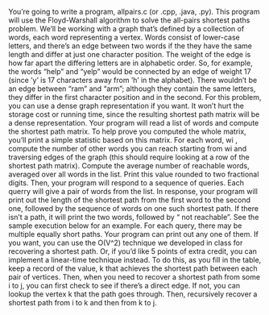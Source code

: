 You’re going to write a program, allpairs.c (or .cpp, .java, .py). This program will use the
Floyd-Warshall algorithm to solve the all-pairs shortest paths problem.
We’ll be working with a graph that’s defined by a collection of words, each word representing a vertex.
Words consist of lower-case letters, and there’s an edge between two words if the they have the same
length and differ at just one character position. The weight of the edge is how far apart the differing
letters are in alphabetic order. So, for example, the words “help” and “yelp” would be connected by an
edge of weight 17 (since ’y’ is 17 characters away from ’h’ in the alphabet). There wouldn’t be an edge
between “ram” and “arm”; although they contain the same letters, they differ in the first character
position and in the second.
For this problem, you can use a dense graph representation if you want. It won’t hurt the storage cost
or running time, since the resulting shortest path matrix will be a dense representation.
Your program will read a list of words and compute the shortest path matrix. To help prove you
computed the whole matrix, you’ll print a simple statistic based on this matrix. For each word, wi
,
compute the number of other words you can reach starting from wi and traversing edges of the graph
(this should require looking at a row of the shortest path matrix). Compute the average number of
reachable words, averaged over all words in the list. Print this value rounded to two fractional digits.
Then, your program will respond to a sequence of queries. Each querry will give a pair of words from
the list. In response, your program will print out the length of the shortest path from the first word to
the second one, followed by the sequence of words on one such shortest path. If there isn’t a path, it
will print the two words, followed by “ not reachable”. See the sample execution below for an example.
For each query, there may be multiple equally short paths. Your program can print out any one of
them.
If you want, you can use the O(V^2) technique we developed in class for recovering a shortest path. Or,
if you’d like 5 points of extra credit, you can implement a linear-time technique instead. To do this,
as you fill in the table, keep a record of the value, k that achieves the shortest path between each pair
of vertices. Then, when you need to recover a shortest path from some i to j, you can first check to
see if there’s a direct edge. If not, you can lookup the vertex k that the path goes through. Then,
recursively recover a shortest path from i to k and then from k to j.
